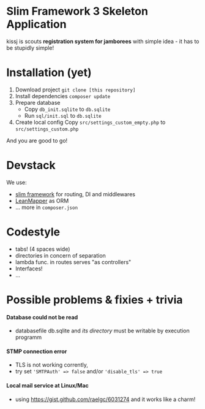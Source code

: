 # Slim Framework 3 Skeleton Application

kissj is scouts **registration system for jamborees** with simple idea - it has to be stupidly simple!

# Installation (yet)

1. Download project
`git clone [this repository]`
2. Install dependencies
`composer update`
3. Prepare database
	- Copy `db_init.sqlite` to `db.sqlite` 
	- Run `sql/init.sql` to `db.sqlite`
4. Create local config
	Copy `src/settings_custom_empty.php` to `src/settings_custom.php` 

And you are good to go!

# Devstack

We use:
- [slim framework](https://www.slimframework.com/) for routing, DI and middlewares
- [LeanMapper](http://leanmapper.com) as ORM
- ... more in `composer.json`

# Codestyle

- tabs! (4 spaces wide)
- directories in concern of separation
- lambda func. in routes serves "as controllers"
- Interfaces!
- ...

# Possible problems & fixies + trivia

#### Database could not be read
- databasefile db.sqlite and *its directory* must be writable by execution programm

#### STMP connection error
 - TLS is not working corrently, 
 - try set `'SMTPAuth' => false` and/or `'disable_tls' => true`

#### Local mail service at Linux/Mac

- using https://gist.github.com/raelgc/6031274 and it works like a charm!
 
